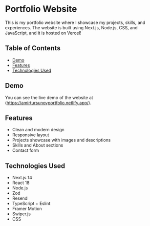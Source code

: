 # Portfolio Website

This is my portfolio website where I showcase my projects, skills, and experiences. The website is built using Next.js, Node.js, CSS, and JavaScript, and it is hosted on Vercel!

## Table of Contents

- [Demo](#demo)
- [Features](#features)
- [Technologies Used](#technologies-used)

## Demo

You can see the live demo of the website at (https://amirtursunovportfolio.netlify.app/).

## Features

- Clean and modern design
- Responsive layout
- Projects showcase with images and descriptions
- Skills and About sections
- Contact form

## Technologies Used

- Next.js 14
- React 18
- Node.js
- Zod
- Resend
- TypeScript + Eslint
- Framer Motion
- Swiper.js
- CSS
